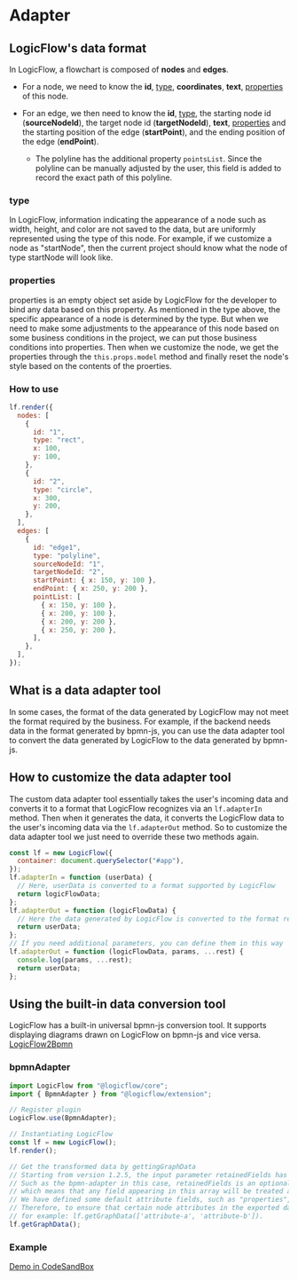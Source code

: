 # Adapter

## LogicFlow's data format

In LogicFlow, a flowchart is composed of **nodes** and **edges**.

- For a node, we need to know the **id**, [type](en/guide/extension/adapter#type), **coordinates**, **text**, [properties](en/guide/extension/adapter#properties) of this node.
- For an edge, we then need to know the **id**, [type](en/guide/extension/adapter#type), the starting node id (**sourceNodeId**), the target node id (**targetNodeId**), **text**, [properties](en/guide/extension/adapter#properties) and the starting position of the edge (**startPoint**), and the ending position of the edge (**endPoint**).

  - The polyline has the additional property `pointsList`. Since the polyline can be manually adjusted by the user, this field is added to record the exact path of this polyline.

### type

In LogicFlow, information indicating the appearance of a node such as width, height, and color are not saved to the data, but are uniformly represented using the type of this node. For example, if we customize a node as "startNode", then the current project should know what the node of type startNode will look like.

### properties

properties is an empty object set aside by LogicFlow for the developer to bind any data based on this property. As mentioned in the type above, the specific appearance of a node is determined by the type. But when we need to make some adjustments to the appearance of this node based on some business conditions in the project, we can put those business conditions into properties. Then when we customize the node, we get the properties through the `this.props.model` method and finally reset the node's style based on the contents of the proerties.

### How to use

```js
lf.render({
  nodes: [
    {
      id: "1",
      type: "rect",
      x: 100,
      y: 100,
    },
    {
      id: "2",
      type: "circle",
      x: 300,
      y: 200,
    },
  ],
  edges: [
    {
      id: "edge1",
      type: "polyline",
      sourceNodeId: "1",
      targetNodeId: "2",
      startPoint: { x: 150, y: 100 },
      endPoint: { x: 250, y: 200 },
      pointList: [
        { x: 150, y: 100 },
        { x: 200, y: 100 },
        { x: 200, y: 200 },
        { x: 250, y: 200 },
      ],
    },
  ],
});
```

## What is a data adapter tool

In some cases, the format of the data generated by LogicFlow may not meet the format required by the business. For example, if the backend needs data in the format generated by bpmn-js, you can use the data adapter tool to convert the data generated by LogicFlow to the data generated by bpmn-js.

## How to customize the data adapter tool

The custom data adapter tool essentially takes the user's incoming data and converts it to a format that LogicFlow recognizes via an `lf.adapterIn` method. Then when it generates the data, it converts the LogicFlow data to the user's incoming data via the `lf.adapterOut` method. So to customize the data adapter tool we just need to override these two methods again.

```js
const lf = new LogicFlow({
  container: document.querySelector("#app"),
});
lf.adapterIn = function (userData) {
  // Here, userData is converted to a format supported by LogicFlow
  return logicFlowData;
};
lf.adapterOut = function (logicFlowData) {
  // Here the data generated by LogicFlow is converted to the format required by the user.
  return userData;
};
// If you need additional parameters, you can define them in this way
lf.adapterOut = function (logicFlowData, params, ...rest) {
  console.log(params, ...rest);
  return userData;
};
```

## Using the built-in data conversion tool

LogicFlow has a built-in universal bpmn-js conversion tool. It supports displaying diagrams drawn on LogicFlow on bpmn-js and vice versa. [LogicFlow2Bpmn](https://github.com/didi/LogicFlow/tree/master/packages/extension/src/bpmn-adapter)

### bpmnAdapter

```ts
import LogicFlow from "@logicflow/core";
import { BpmnAdapter } from "@logicflow/extension";

// Register plugin
LogicFlow.use(BpmnAdapter);

// Instantiating LogicFlow
const lf = new LogicFlow();
lf.render();

// Get the transformed data by gettingGraphData
// Starting from version 1.2.5, the input parameter retainedFields has been added to getGraphData to ensure the proper execution of certain adapterOut.
// Such as the bpmn-adapter in this case, retainedFields is an optional input parameter for the adapterOut,
// which means that any field appearing in this array will be treated as an attribute rather than a node when its value is an array or an object.
// We have defined some default attribute fields, such as "properties", "startPoint", "endPoint", and "pointsList", but clearly, these fields are not sufficient to meet the requirements of data processing.
// Therefore, to ensure that certain node attributes in the exported data are properly processed, please pass in an array of attribute reserve fields as needed.
// for example: lf.getGraphData(['attribute-a', 'attribute-b']).
lf.getGraphData();
```

### Example

<a href="https://examples.logic-flow.cn/demo/dist/examples/#/extension/adapter?from=doc" target="_blank"> Demo in CodeSandBox</a>
